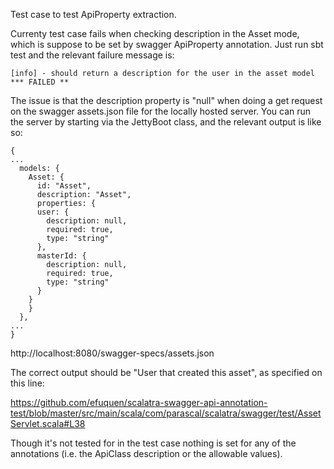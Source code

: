Test case to test ApiProperty extraction.

Currenty test case fails when checking description in the Asset mode, which is suppose to be set by swagger ApiProperty annotation.  Just run sbt test and the relevant failure message is:

```
[info] - should return a description for the user in the asset model *** FAILED **
```

The issue is that the description property is "null" when doing a get request on the swagger assets.json file for the locally hosted server.  You can run the server by starting via the JettyBoot class, and the relevant output is like so:

```
{
...
  models: {
    Asset: {
      id: "Asset",
      description: "Asset",
      properties: {
      user: {
        description: null,
        required: true,
        type: "string"
      },
      masterId: {
        description: null,
        required: true,
        type: "string"
      }
    }
    }
  },
...
}
```
http://localhost:8080/swagger-specs/assets.json

The correct output should be "User that created this asset", as specified on this line: 

https://github.com/efuquen/scalatra-swagger-api-annotation-test/blob/master/src/main/scala/com/parascal/scalatra/swagger/test/AssetServlet.scala#L38

Though it's not tested for in the test case nothing is set for any of the annotations (i.e. the ApiClass description or the allowable values).
